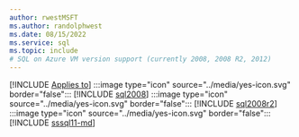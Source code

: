 ```yaml
---
author: rwestMSFT
ms.author: randolphwest
ms.date: 08/15/2022
ms.service: sql
ms.topic: include
# SQL on Azure VM version support (currently 2008, 2008 R2, 2012)
---
```

[!INCLUDE [Applies to](../../includes/applies-md.md)] :::image type="icon" source="../media/yes-icon.svg" border="false"::: [!INCLUDE [sql2008](../sql2008-md.md)] :::image type="icon" source="../media/yes-icon.svg" border="false"::: [!INCLUDE [sql2008r2](../sql2008r2-md.md)] :::image type="icon" source="../media/yes-icon.svg" border="false"::: [!INCLUDE [sssql11-md](../sssql11-md.md)]